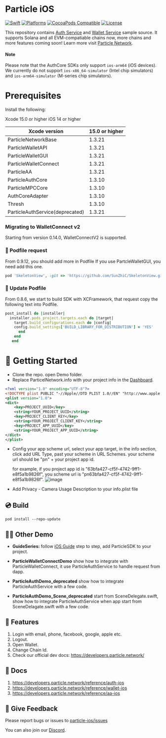 # Particle iOS
[![Swift](https://img.shields.io/badge/Swift-5-orange)](https://img.shields.io/badge/Swift-5-orange)
[![Platforms](https://img.shields.io/badge/Platforms-iOS-yellowgreen)](https://img.shields.io/badge/Platforms-iOS-Green)
[![CocoaPods Compatible](https://img.shields.io/cocoapods/v/ParticleWalletGUI.svg)](https://img.shields.io/cocoapods/v/Alamofire.svg)
[![License](https://img.shields.io/github/license/Particle-Network/particle-ios)](https://github.com/Particle-Network/particle-ios/blob/main/LICENSE.txt)


This repository contains [Auth Service](https://docs.particle.network/auth-service/introduction) and [Wallet Service](https://docs.particle.network/wallet-service/introduction) sample source. It supports Solana and all EVM-compatiable chains now, more chains and more features coming soon! Learn more visit [Particle Network](https://docs.particle.network/).

#### Note
Please note that the AuthCore SDKs only support `ios-arm64` (iOS devices). We currently do not support `ios-x86_64-simulator` (Intel chip simulators) and  `ios-arm64-simulator` (M-series chip simulators).


# Prerequisites
Install the following:

Xcode 15.0 or higher
iOS 14 or higher


| Xcode version                | 15.0 or higher | 
|------------------------------|---------------|
| ParticleNetworkBase          | 1.3.21        |
| ParticleWalletAPI            | 1.3.21        |
| ParticleWalletGUI            | 1.3.21        |
| ParticleWalletConnect        | 1.3.21        | 
| ParticleAA                   | 1.3.21        | 
| ParticleAuthCore             | 1.3.10          |
| ParticleMPCCore              | 1.3.10          |
| AuthCoreAdapter              | 1.3.10          |
| Thresh                       | 1.3.10          |
| ParticleAuthService(deprecated)         | 1.3.21        |

### Migrating to WalletConnect v2
Starting from version 0.14.0, WalletConnectV2 is supported.

### 🔌 Podfile request
From 0.9.12, you should add more in Podfile
If you use PartcleWalletGUI, you need add this one.
```ruby
pod 'SkeletonView', :git => 'https://github.com/SunZhiC/SkeletonView.git', :branch => 'main'
```

###  🧂 Update Podfile
From 0.8.6, we start to build SDK with XCFramework, that request copy the following text into Podfile.

```ruby
post_install do |installer|
  installer.pods_project.targets.each do |target|
    target.build_configurations.each do |config|
    config.build_settings['BUILD_LIBRARY_FOR_DISTRIBUTION'] = 'YES'
      end
    end
   end
```


# 🔧 Getting Started

* Clone the repo. open Demo folder.
* Replace ParticelNetwork.info with your project info in the [Dashboard](https://dashboard.particle.network/#/login).
```xml
<?xml version="1.0" encoding="UTF-8"?>
<!DOCTYPE plist PUBLIC "-//Apple//DTD PLIST 1.0//EN" "http://www.apple.com/DTDs/PropertyList-1.0.dtd">
<plist version="1.0">
<dict>
	<key>PROJECT_UUID</key>
	<string>YOUR_PROJECT_UUID</string>
	<key>PROJECT_CLIENT_KEY</key>
	<string>YOUR_PROJECT_CLIENT_KEY</string>
	<key>PROJECT_APP_UUID</key>
	<string>YOUR_PROJECT_APP_UUID</string>
</dict>
</plist>

```
* Config your app scheme url, select your app target, in the info section, click add URL Type, past your scheme in URL Schemes. 
your scheme url should be "pn" + your project app id.

    for example, if you project app id is "63bfa427-cf5f-4742-9ff1-e8f5a1b9826f", you scheme url is "pn63bfa427-cf5f-4742-9ff1-e8f5a1b9826f".
![image](https://user-images.githubusercontent.com/18244874/168455432-f25796b0-3a6a-4fa7-8ec6-adc5f8a0c46e.png)

* Add Privacy - Camera Usage Description to your info.plist file

## 💿 Build
```
pod install --repo-update
```

## 🚴‍♂️ Other Demo

- **GuideSeries:** follow [iOS Guide](https://docs.particle.network/getting-started/platform-specific-guides/ios/social-login-+-embeded-wallet) step to step, add ParticleSDK to your project.
  
- **ParticleWalletConnectDemo** show how to integrate with ParticleWalletConnect, it use ParticleAuthService to handle request from dapp.
- **ParticleAuthDemo_deprecated** show how to integrate ParticleAuthService with a few code.
  
- **ParticleAuthDemo_Scene_deprecated** start from SceneDelegate.swift, show how to integrate ParticleAuthService when app start from SceneDelagate.swift with a few code.
  

## 🔬 Features

1. Login with email, phone, facebook, google, apple etc.
2. Logout.
3. Open Wallet.
4. Change Chain Id.
5. Check our official dev docs: https://developers.particle.network/

## 📄 Docs
1. https://developers.particle.network/reference/auth-ios
2. https://developers.particle.network/reference/wallet-ios
3. https://developers.particle.network/reference/aa-ios

## 💼 Give Feedback
Please report bugs or issues to [particle-ios/issues](https://github.com/Particle-Network/particle-ios/issues)

You can also join our [Discord](https://discord.gg/2y44qr6CR2).





